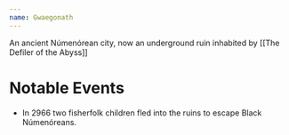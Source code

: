 ```yaml
---
name: Gwaegonath
---
```


An ancient Númenórean city, now an underground ruin inhabited by [[The Defiler of the Abyss]]

# Notable Events
* In 2966 two fisherfolk children fled into the ruins to escape Black Númenóreans.